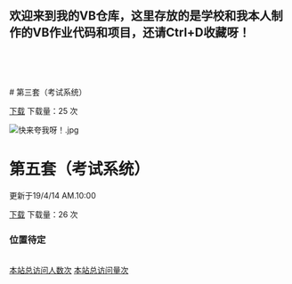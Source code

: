 
## 欢迎来到我的VB仓库，这里存放的是学校和我本人制作的VB作业代码和项目，还请Ctrl+D收藏呀！
<link rel="icon" type="image/png" sizes="16x16" href="https://17shiyan2.cn/images/favicon-16x16-next.ico">
<audio autoplay="autopaly">
	<source src="http://music.163.com/song/media/outer/url?id=504835560.mp3" type="audio/mp3">
</audio>
<marquee><p align="right" font-size:14px color="#3CB371">By~陈景跃</p></marquee>
<br>
<br>
# 第三套（考试系统） 

[下载](https://17shiyan2.cn/vbcode/3.rar)   下载量：25 次

![快来夸我呀！.jpg](https://s2.ax1x.com/2019/03/30/ADKVC4.jpg)
	
# 第五套（考试系统） 
更新于19/4/14 AM.10:00

[下载](https://17shiyan2.cn/vbcode/dl/vb(5).rar)   下载量：26 次

### 位置待定

<br>
<script async src="//busuanzi.ibruce.info/busuanzi/2.3/busuanzi.pure.mini.js"></script>
<a align="right" href="#"  onclick="javascript:alert('恭喜！')"><span id="busuanzi_container_site_uv">本站总访问人数<span id="busuanzi_value_site_uv"></span>次</span></a>
<a align="right" href="#"  onclick="javascript:alert('恭喜！')"><span id="busuanzi_container_site_pv">本站总访问量<span id="busuanzi_value_site_pv"></span>次</span></a>
<br>
<br>

